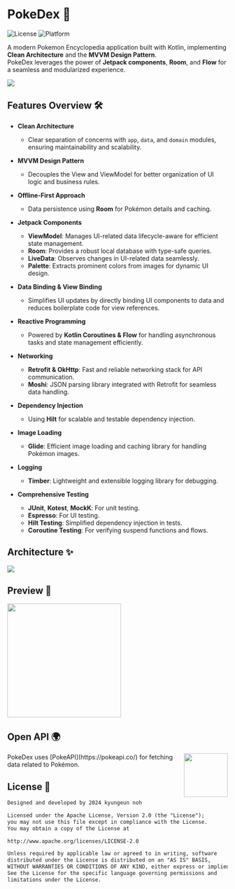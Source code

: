 # PokeDex 🐾

![License](https://img.shields.io/badge/License-Apache%202.0-blue.svg)
![Platform](https://img.shields.io/badge/platform-Android-blue)

A modern Pokemon Encyclopedia application built with Kotlin, implementing **Clean Architecture** and the **MVVM Design Pattern**.  
PokeDex leverages the power of **Jetpack components**, **Room**, and **Flow** for a seamless and modularized experience.

![](https://github.com/user-attachments/assets/cebb83cd-2ee0-46a1-8672-5ed747c05752)


## Features Overview 🛠️

- **Clean Architecture**
    - Clear separation of concerns with `app`, `data`, and `domain` modules, ensuring maintainability and scalability.

- **MVVM Design Pattern**
    - Decouples the View and ViewModel for better organization of UI logic and business rules.

- **Offline-First Approach**
    - Data persistence using **Room** for Pokémon details and caching.

- **Jetpack Components**
    - **ViewModel**: Manages UI-related data lifecycle-aware for efficient state management.
    - **Room**: Provides a robust local database with type-safe queries.
    - **LiveData**: Observes changes in UI-related data seamlessly.
    - **Palette**: Extracts prominent colors from images for dynamic UI design.

- **Data Binding & View Binding**
    - Simplifies UI updates by directly binding UI components to data and reduces boilerplate code for view references.

- **Reactive Programming**
    - Powered by **Kotlin Coroutines & Flow** for handling asynchronous tasks and state management efficiently.

- **Networking**
    - **Retrofit & OkHttp**: Fast and reliable networking stack for API communication.
    - **Moshi**: JSON parsing library integrated with Retrofit for seamless data handling.

- **Dependency Injection**
    - Using **Hilt** for scalable and testable dependency injection.

- **Image Loading**
    - **Glide**: Efficient image loading and caching library for handling Pokémon images.

- **Logging**
    - **Timber**: Lightweight and extensible logging library for debugging.

- **Comprehensive Testing**
    - **JUnit**, **Kotest**, **MockK**: For unit testing.
    - **Espresso**: For UI testing.
    - **Hilt Testing**: Simplified dependency injection in tests.
    - **Coroutine Testing**: For verifying suspend functions and flows.


## Architecture ✨
![](https://github.com/user-attachments/assets/a305ec8e-df74-4060-bfa4-a18b443006f9)


## Preview 🚀
<img src="https://github.com/user-attachments/assets/1c3d0405-19ca-4535-88a9-7fa684a881ae" style="width: 260px; height: auto;" />


## Open API 🌍
<img src="https://user-images.githubusercontent.com/24237865/83422649-d1b1d980-a464-11ea-8c91-a24fdf89cd6b.png" align="right" width="100px"/>
PokeDex uses [PokeAPI](https://pokeapi.co/) for fetching data related to Pokémon.


## License 📜
```xml
Designed and developed by 2024 kyungeun noh

Licensed under the Apache License, Version 2.0 (the "License");
you may not use this file except in compliance with the License.
You may obtain a copy of the License at

http://www.apache.org/licenses/LICENSE-2.0

Unless required by applicable law or agreed to in writing, software
distributed under the License is distributed on an "AS IS" BASIS,
WITHOUT WARRANTIES OR CONDITIONS OF ANY KIND, either express or implied.
See the License for the specific language governing permissions and
limitations under the License.
```
